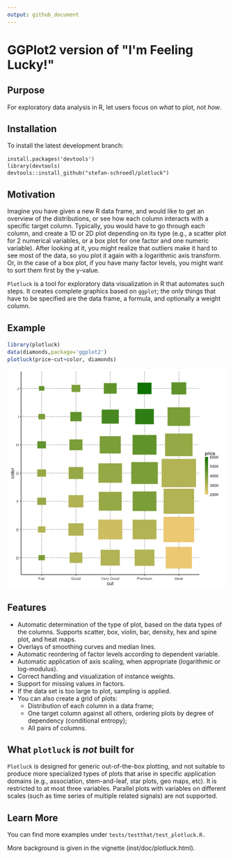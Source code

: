 ```yaml
---
output: github_document
---
```


<!-- README.md is generated from README.Rmd. Please edit that file -->



# GGPlot2 version of "I'm Feeling Lucky!"

## Purpose

For exploratory data analysis in R, let users focus on *what* to plot, not *how*.

## Installation

To install the latest development branch:

```
install.packages('devtools')
library(devtools)
devtools::install_github("stefan-schroedl/plotluck")
```

## Motivation

Imagine you have given a new R data frame, and would like to get an overview of the distributions, or see how each column interacts with a specific target column. Typically, you would have to go through each column, and create a 1D or 2D plot depending on its type (e.g., a scatter plot for 2 numerical variables, or a box plot for one factor and one numeric variable). After looking at it, you might realize that outliers make it hard to see most of the data, so you plot it again with a logarithmic axis transform. Or, in the case of a box plot, if you have many factor levels, you might want to sort them first by the y-value.

`Plotluck` is a tool for exploratory data visualization in R that automates such steps. It creates complete graphics based on `ggplot`; the only things that have to be specified are the data frame, a formula, and optionally a weight column.

## Example


```r
library(plotluck)
data(diamonds,package='ggplot2')
plotluck(price~cut+color, diamonds)
```

![plot of chunk unnamed-chunk-2](README-unnamed-chunk-2-1.png)

## Features

* Automatic determination of the type of plot, based on the data types of the columns. Supports scatter, box, violin, bar, density, hex and spine plot, and heat maps.
* Overlays of smoothing curves and median lines.
* Automatic reordering of factor levels according to dependent variable.
* Automatic application of axis scaling, when appropriate (logarithmic or log-modulus).
* Correct handling and visualization of instance weights.
* Support for missing values in factors. 
* If the data set is too large to plot, sampling is applied.
* You can also create a grid of plots:
  * Distribution of each column in a data frame;
  * One target column against all others, ordering plots by degree of dependency (conditional entropy);
  * All pairs of columns. 

## What `plotluck` is _not_ built for

`Plotluck` is designed for generic out-of-the-box plotting, and not suitable to produce more specialized types of plots that arise in specific application domains (e.g., association, stem-and-leaf, star plots, geo maps, etc). It is restricted to at most three variables. Parallel plots with variables on different scales (such as time series of multiple related signals) are not supported.

## Learn More 

You can find more examples under `tests/testthat/test_plotluck.R.`

More background is given in the vignette (inst/doc/plotluck.html).
